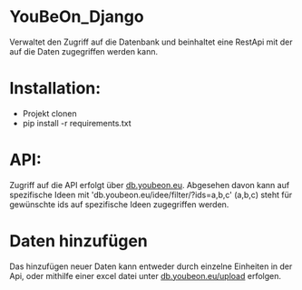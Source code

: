 # YouBeOn_Django

Verwaltet den Zugriff auf die Datenbank und beinhaltet eine RestApi mit der auf die Daten zugegriffen werden kann. 

# Installation:


- Projekt clonen
- pip install -r requirements.txt

# API:

Zugriff auf die API erfolgt über [db.youbeon.eu](https://db.youbeon.eu/). Abgesehen davon kann auf spezifische Ideen mit 'db.youbeon.eu/idee/filter/?ids=a,b,c' (a,b,c) steht für gewünschte ids auf spezifische Ideen zugegriffen werden. 


# Daten hinzufügen

Das hinzufügen neuer Daten kann entweder durch einzelne Einheiten in der Api, oder mithilfe einer excel datei unter [db.youbeon.eu/upload](https://db.youbeon.eu/upload) erfolgen.

